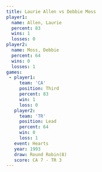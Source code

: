```yaml
---
title: Laurie Allen vs Debbie Moss
player1:             
  name: Allen, Laurie
  percent: 83        
  wins: 1            
  losses: 0          
player2:             
  name: Moss, Debbie 
  percent: 64        
  wins: 0            
  losses: 1          
games:
 - player1:         
     team: 'CA'     
     position: Third
     percent: 83    
     win: 1         
     loss: 0        
   player2:        
     team: 'TR'    
     position: Lead
     percent: 64   
     win: 0        
     loss: 1       
   event: Hearts       
   year: 1993          
   draw: Round Robin(8)
   score: CA 7 - TR 3  
---
```

